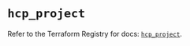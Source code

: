 # `hcp_project`

Refer to the Terraform Registry for docs: [`hcp_project`](https://registry.terraform.io/providers/hashicorp/hcp/0.101.0/docs/resources/project).
